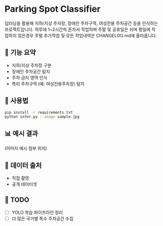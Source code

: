 # Parking Spot Classifier

딥러닝을 활용해 지하/지상 주차장, 장애인 주차구역, 여성전용 주차공간 등을 인식하는 프로젝트입니다.
하루에 1~2시간씩 혼자서 작업하며 주말 및 공휴일은 쉬며 평일에 작업하지 않은경우 주말 추가작업 및 모든 작업내역은 CHANGELOG.md에 올라옵니다.

## 📂 기능 요약
- 지하/지상 주차장 구분
- 장애인 주차공간 탐지
- 주차 금지 영역 인식
- 특이 주차구역 (예: 여성전용주차장) 탐지

## 🚀 사용법
```bash
pip install -r requirements.txt
python infer.py --image sample.jpg
```

## 📊 예시 결과
(이미지 예시 첨부 위치)

## 📁 데이터 출처
- 직접 촬영
- 공개 데이터셋

## 📌 TODO
- [ ] YOLO 학습 파이프라인 정리
- [ ] 더 많은 국가별 특수 주차공간 수집
